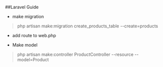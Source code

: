 ##Laravel Guide 


- make migration 

>php artisan make:migration create_products_table --create=products

- add route to web.php

- Make model 

>php artisan make:controller ProductController --resource --model=Product
